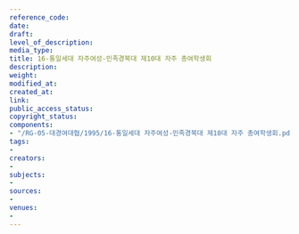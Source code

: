 ```yaml
---
reference_code: 
date: 
draft: 
level_of_description: 
media_type: 
title: 16-통일세대 자주여성-민족경북대 제10대 자주 총여학생회
description: 
weight: 
modified_at: 
created_at: 
link: 
public_access_status: 
copyright_status: 
components:
- "/RG-05-대경여대협/1995/16-통일세대 자주여성-민족경북대 제10대 자주 총여학생회.pdf"
tags:
- 
creators:
- 
subjects:
- 
sources:
- 
venues:
- 
---
```

